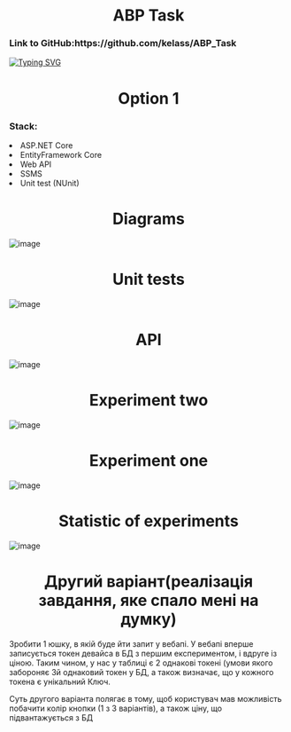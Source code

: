 
<h1 align="center">ABP Task</h1>
<h3>Link to GitHub:https://github.com/kelass/ABP_Task</h3>

[![Typing SVG](https://readme-typing-svg.demolab.com?font=Fira+Code&pause=1000&center=true&width=435&lines=Created+by+Prysukha+Mykola)](https://git.io/typing-svg)

<h1 align="center">Option 1</h1>
<h3>Stack:</h3>
<li>ASP.NET Core</li>
<li>EntityFramework Core</li>
<li>Web API</li>
<li>SSMS</li>
<li>Unit test (NUnit)</li>
<h1 align="center">Diagrams</h1>

![image](https://user-images.githubusercontent.com/69418373/233869185-b54581da-8a34-41b9-9714-7391f6794f2e.png)

<h1 align="center">Unit tests</h1>

![image](https://user-images.githubusercontent.com/69418373/234336152-07c979dd-b492-4e56-8f22-b35fce52b698.png)

<h1 align="center">API</h1>

![image](https://user-images.githubusercontent.com/69418373/234336326-7ff9d10e-f85b-4447-a94a-ee49a43ea5ac.png)

<h1 align="center">Experiment two</h1>

![image](https://user-images.githubusercontent.com/69418373/234336439-f8d046b1-83c2-4ac8-a161-900114944bd4.png)

<h1 align="center">Experiment one</h1>

![image](https://user-images.githubusercontent.com/69418373/234336723-31e30c36-4096-4571-9d20-91dfec6b229f.png)

<h1 align="center">Statistic of experiments</h1>

![image](https://user-images.githubusercontent.com/69418373/234336790-5183fe22-6271-4ca8-8d64-a65025b8ffad.png)

<h1 align="center">Другий варіант(реалізація завдання, яке спало мені на думку)</h1>
<p>Зробити 1 юшку, в якій буде йти запит у вебапі. У вебапі вперше записується токен девайса в БД з першим експериментом, і вдруге із ціною. Таким чином, у нас у таблиці є 2 однакові токені (умови якого забороняє 3й однаковий токен у БД, а також визначає, що у кожного токена є унікальний Ключ.

Суть другого варіанта полягає в тому, щоб користувач мав можливість побачити колір кнопки (1 з 3 варіантів), а також ціну, що підвантажується з БД</p>
